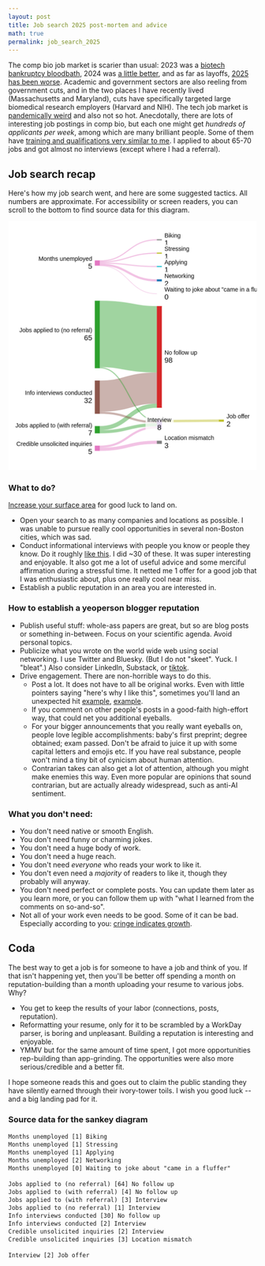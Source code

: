 ```yaml
---
layout: post
title: Job search 2025 post-mortem and advice
math: true
permalink: job_search_2025
---
```


The comp bio job market is scarier than usual: 2023 was a [biotech bankruptcy bloodbath](https://www.fiercebiotech.com/special-reports/biotech-bankruptcies-break-10-year-record-2023), 2024 was [a little better](https://www.fiercebiotech.com/special-reports/2024-biotech-graveyard), and as far as layoffs, [2025 has been worse](https://www.fiercebiotech.com/biotech/biopharma-layoffs-first-half-year-jump-32-yoy). Academic and government sectors are also reeling from government cuts, and in the two places I have recently lived (Massachusetts and Maryland), cuts have specifically targeted large biomedical research employers (Harvard and NIH). The tech job market is [pandemically weird](https://technical.ly/professional-development/tech-job-market-trends-downturn/) and also not so hot. Anecdotally, there are lots of interesting job postings in comp bio, but each one might get *hundreds of applicants per week*, among which are many brilliant people. Some of them have [training and qualifications very similar to me](https://www.linkedin.com/feed/update/urn:li:activity:7344351549818638336/). I applied to about 65-70 jobs and got almost no interviews (except where I had a referral). 

## Job search recap

Here's how my job search went, and here are some suggested tactics. All numbers are approximate. For accessibility or screen readers, you can scroll to the bottom to find source data for this diagram.

![A Sankey diagram with details on Eric's job search and also an obligatory Aella joke](images/job_search_sankey.png)

### What to do? 

[Increase your surface area](https://usefulfictions.substack.com/p/how-to-increase-your-surface-area) for good luck to land on.

- Open your search to as many companies and locations as possible. I was unable to pursue really cool opportunities in several non-Boston cities, which was sad. 
- Conduct informational interviews with people you know or people they know. Do it roughly [like this](https://managejobapplications.com/networking). I did ~30 of these. It was super interesting and enjoyable. It also got me a lot of useful advice and some merciful affirmation during a stressful time. It netted me 1 offer for a good job that I was enthusiastic about, plus one really cool near miss. 
- Establish a public reputation in an area you are interested in.

### How to establish a yeoperson blogger reputation

- Publish useful stuff: whole-ass papers are great, but so are blog posts or something in-between. Focus on your scientific agenda. Avoid personal topics.
- Publicize what you wrote on the world wide web using social networking. I use Twitter and Bluesky. (But I do not "skeet". Yuck. I "bleat".) Also consider LinkedIn, Substack, or [tiktok](https://www.tiktok.com/@60_secondscience). 
- Drive engagement. There are non-horrible ways to do this. 
    - Post a lot. It does not have to all be original works. Even with little pointers saying "here's why I like this", sometimes you'll land an unexpected hit [example](https://x.com/ekernf01/status/1872708023921397866), [example](https://x.com/ekernf01/status/1946606122686644581). 
    - If you comment on other people's posts in a good-faith high-effort way, that could net you additional eyeballs. 
    - For your bigger announcements that you really want eyeballs on, people love legible accomplishments: baby's first preprint; degree obtained; exam passed. Don't be afraid to juice it up with some capital letters and emojis etc. If you have real substance, people won't mind a tiny bit of cynicism about human attention. 
    - Contrarian takes can also get a lot of attention, although you might make enemies this way. Even more popular are opinions that sound contrarian, but are actually already widespread, such as anti-AI sentiment.

### What you don't need:

- You don't need native or smooth English.
- You don't need funny or charming jokes.
- You don't need a huge body of work. 
- You don't need a huge reach. 
- You don't need *everyone* who reads your work to like it. 
- You don't even need a *majority* of readers to like it, though they probably will anyway.
- You don't need perfect or complete posts. You can update them later as you learn more, or you can follow them up with "what I learned from the comments on so-and-so". 
- Not all of your work even needs to be good. Some of it can be bad. Especially according to you: [cringe indicates growth](https://writingcooperative.com/you-should-cringe-at-your-old-writing-it-means-youve-improved-4fb78ed29d67).

## Coda 

The best way to get a job is for someone to have a job and think of you. If that isn't happening yet, then you'll be better off spending a month on reputation-building than a month uploading your resume to various jobs. Why?

- You get to keep the results of your labor (connections, posts, reputation). 
- Reformatting your resume, only for it to be scrambled by a WorkDay parser, is boring and unpleasant. Building a reputation is interesting and enjoyable.
- YMMV but for the same amount of time spent, I got more opportunities rep-building than app-grinding. The opportunities were also more serious/credible and a better fit. 

I hope someone reads this and goes out to claim the public standing they have silently earned through their ivory-tower toils. I wish you good luck -- and a big landing pad for it.

### Source data for the sankey diagram

```
Months unemployed [1] Biking
Months unemployed [1] Stressing
Months unemployed [1] Applying 
Months unemployed [2] Networking
Months unemployed [0] Waiting to joke about "came in a fluffer"

Jobs applied to (no referral) [64] No follow up
Jobs applied to (with referral) [4] No follow up
Jobs applied to (with referral) [3] Interview
Jobs applied to (no referral) [1] Interview
Info interviews conducted [30] No follow up
Info interviews conducted [2] Interview
Credible unsolicited inquiries [2] Interview
Credible unsolicited inquiries [3] Location mismatch

Interview [2] Job offer
```